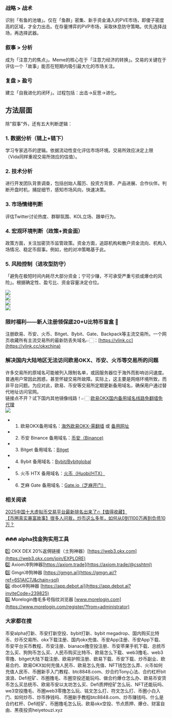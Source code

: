 ### 战略 > 战术  
识别「有鱼的池塘」。仅在「鱼群」密集、新手资金涌入的PVE市场，即傻子密度高的区域，才全力出击。在存量博弈的PVP市场，采取休息防守策略。优先选择战场，再选择武器。

### 叙事 > 分析  
成为「注意力的焦点」。Meme的核心在于「注意力经济的转换」。交易的关键在于评估一个「故事」能否在短期内吸引最大化的市场关注。

### 复盘 > 盈亏  
建立「自我进化的闭环」。过程包括：出击->反思->进化。

## 方法层面  
除"叙事"外，还有五大判断逻辑：  
### 1. 数据分析（链上+链下）  
学习专家选币的逻辑。依据流动性变化评估市场环境。交易所效应决定上限（Vida同样重视交易所效应的估值）。

### 2. 技术分析  
进行开发团队背景调查，包括创始人履历、投资方背景、产品进展、合作伙伴。判断开盘时机，捕捉细节，感知市场风向，快速决策。

### 3. 市场情绪判断  
评估Twitter讨论热度、群聊氛围、KOL立场、跟单行为。

### 4. 宏观环境判断（政策+资金面）  
政策方面，关注加密货币监管政策。资金方面，追踪机构和散户资金流向、机构入场情况、稳定币叙事。例如，他的对冲策略基于此。

### 5. 风险控制（进攻型防守）  
「避免在极短时间内耗尽大部分资金；宁可少赚，不可承受严重亏损或爆仓的风险」。根据确定性、盈亏比、资金容量决定仓位。

[![](https://307e939.webp.li/20251012083546866.png)](https://btc8848.com/top-10-exchanges)  
[![](https://307e939.webp.li/20251012083617310.png)](https://btc8848.com/top-10-exchanges)  
[![](https://307e939.webp.li/20251012083639779.png)](https://btc8848.com/top-10-exchanges)  
[![](https://307e939.webp.li/20251012083657901.png)](https://btc8848.com/top-10-exchanges)  

### 限时福利——新人注册领保底20+U比特币盲盒 🎁  
注册欧易、币安、火币、Bitget、Bybit、Gate、Backpack等主流交易所。一个网页收藏所有主流交易所的最新防丢失域名👉🏻：[https://vlink.cc](https://vlink.cc/okxchina)  

### 解决国内大陆地区无法访问欧易OKX、币安、火币等交易所的问题  
许多交易所的原域名可能被列入限制名单，或因服务器位于海外而影响访问速度。普通用户常因此困惑，甚至怀疑交易所故障。实际上，这主要是网络环境所致，而非平台问题。为应对此，欧易、币安等交易所定期更新备用域名，确保用户通过替代地址访问官网。  
链接点不开？试下国内其他镜像线路！👉🏻 [欧易OKX国内备用域名线路免翻墙免代理](https://vlink.cc/okxcn)  
[![](https://307e939.webp.li/20250812124552161.png)](https://vlink.cc/okxcn)  
- 1. 欧易OKX备用域名：[海外欧易OKX-需翻墙](https://www.okx.com/join/76527935) 或 [备用网址](https://www.ouchyi.cc/zh-hans/join/76527935)  
- 2. 币安 Binance 备用域名：[币安（Binance)](https://accounts.binance.com/zh-CN/register?ref=36457687)  
- 3. Bitget 备用域名：[Bitget](https://www.bitget.com/zh-CN/referral/register?from=referral&clacCode=VRNEYUTR)  
- 4. Bybit 备用域名：[Bybit/Bybitglobal](https://www.bybitglobal.com/zh-MY/invite/?ref=VMKORMM)  
- 5. 火币 HTX 备用域名：[火币（Huobi/HTX）](https://www.htx.com/invite/zh-cn/1f?invite_code=whf45223)  
- 6. 芝麻 Gate 备用域名：[Gate.io（芝麻开门）](https://www.gate.io/zh/signup?ref_type=103&ref=A1ERAQ)  

### 相关阅读  
[2025中国十大虚拟币交易平台最新排名出来了🔥【值得收藏】](https://btc8848.com/top-10-exchanges/)  
[【币圈真实暴富故事】很多人问我，炒币这么多年，如何从0到1100万再到负债10万？](https://heiyetouzi.xyz/biquanstory001/)  

### 🔥🔥🔥 alpha找金狗实用工具  
1️⃣ OKX DEX 20%返佣链接（土狗神器）[https://web3.okx.com](https://web3.okx.com/join/EXPLORE)  
2️⃣ Axiom冲狗神器[https://axiom.trade](https://axiom.trade/@csshtml)  
3️⃣ Gmgn冲狗神器 [https://gmgn.ai](https://gmgn.ai/?ref=6S1AIC7J&chain=sol)  
4️⃣ dbot冲狗神器 [https://app.debot.ai](https://app.debot.ai?inviteCode=239825)  
5️⃣ Morelogin撸毛多号指纹浏览器 [www.morelogin.com](https://www.morelogin.com/register/?from=administrator)  

### 大家都在搜  
币安alpha打新、币安打新空投、bybit打新、bybit megadrop、国内购买比特币、炒币交易所、okx下载注册、国内okx充值、币安App注册、币安App下载、币安平台买币教程、币安注册、bianace撸空投注册、币安苹果手机下载、总统币怎么买、狗狗币怎么买、人民币购买比特币、欧易怎么下载、web3撸毛、web3零撸、bitget大陆下载注册、欧易护照注册、欧易下载、币安下载、炒币副业、欧易合约、欧易OKX如何充值人民币、欧易怎么充值、NFT钱包怎么弄、火币如何充值人民币、币圈新手入门教程、btc8848.com、炒合约Tony心法、合约杠杆bit浪浪、Defi挖矿、币圈撸毛、币圈空投还能玩吗、做合约爆仓怎么办、欧易币安货币怎么买总统币、欧易币安以太坊怎么买、Defi质押挖矿怎么玩、NFT还能玩吗、we3空投撸毛、币圈web3零撸怎么玩、铭文怎么打、符文怎么打、币圈小白入门、如何炒币、炒币挣钱吗、币圈新手教程btc8848.com、炒币赚钱吗、什么是合约杠杆、Defi挖矿、币圈撸毛怎么玩、欧易okx空投、节点质押、爆仓、财富自由、黑夜投资heiyetouzi.xyz